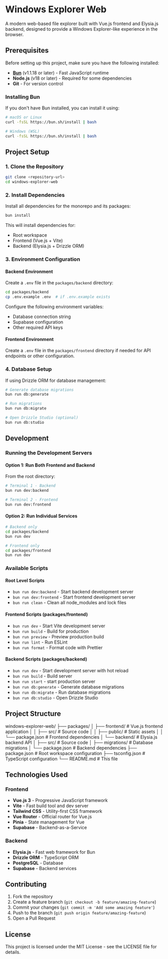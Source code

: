 # Windows Explorer Web

A modern web-based file explorer built with Vue.js frontend and Elysia.js backend, designed to provide a Windows Explorer-like experience in the browser.

## Prerequisites

Before setting up this project, make sure you have the following installed:

- **[Bun](https://bun.sh)** (v1.1.18 or later) - Fast JavaScript runtime
- **Node.js** (v18 or later) - Required for some dependencies
- **Git** - For version control

### Installing Bun

If you don't have Bun installed, you can install it using:

```bash
# macOS or Linux
curl -fsSL https://bun.sh/install | bash

# Windows (WSL)
curl -fsSL https://bun.sh/install | bash
```

## Project Setup

### 1. Clone the Repository

```bash
git clone <repository-url>
cd windows-explorer-web
```

### 2. Install Dependencies

Install all dependencies for the monorepo and its packages:

```bash
bun install
```

This will install dependencies for:

- Root workspace
- Frontend (Vue.js + Vite)
- Backend (Elysia.js + Drizzle ORM)

### 3. Environment Configuration

#### Backend Environment

Create a `.env` file in the `packages/backend` directory:

```bash
cd packages/backend
cp .env.example .env  # if .env.example exists
```

Configure the following environment variables:

- Database connection string
- Supabase configuration
- Other required API keys

#### Frontend Environment

Create a `.env` file in the `packages/frontend` directory if needed for API endpoints or other configuration.

### 4. Database Setup

If using Drizzle ORM for database management:

```bash
# Generate database migrations
bun run db:generate

# Run migrations
bun run db:migrate

# Open Drizzle Studio (optional)
bun run db:studio
```

## Development

### Running the Development Servers

#### Option 1: Run Both Frontend and Backend

From the root directory:

```bash
# Terminal 1 - Backend
bun run dev:backend

# Terminal 2 - Frontend
bun run dev:frontend
```

#### Option 2: Run Individual Services

```bash
# Backend only
cd packages/backend
bun run dev

# Frontend only
cd packages/frontend
bun run dev
```

### Available Scripts

#### Root Level Scripts

- `bun run dev:backend` - Start backend development server
- `bun run dev:frontend` - Start frontend development server
- `bun run clean` - Clean all node_modules and lock files

#### Frontend Scripts (packages/frontend)

- `bun run dev` - Start Vite development server
- `bun run build` - Build for production
- `bun run preview` - Preview production build
- `bun run lint` - Run ESLint
- `bun run format` - Format code with Prettier

#### Backend Scripts (packages/backend)

- `bun run dev` - Start development server with hot reload
- `bun run build` - Build server
- `bun run start` - start production server
- `bun run db:generate` - Generate database migrations
- `bun run db:migrate` - Run database migrations
- `bun run db:studio` - Open Drizzle Studio

## Project Structure

windows-explorer-web/
├── packages/
│ ├── frontend/ # Vue.js frontend application
│ │ ├── src/ # Source code
│ │ ├── public/ # Static assets
│ │ └── package.json # Frontend dependencies
│ └── backend/ # Elysia.js backend API
│ ├── src/ # Source code
│ ├── migrations/ # Database migrations
│ └── package.json # Backend dependencies
├── package.json # Root workspace configuration
├── tsconfig.json # TypeScript configuration
└── README.md # This file

## Technologies Used

### Frontend

- **Vue.js 3** - Progressive JavaScript framework
- **Vite** - Fast build tool and dev server
- **Tailwind CSS** - Utility-first CSS framework
- **Vue Router** - Official router for Vue.js
- **Pinia** - State management for Vue
- **Supabase** - Backend-as-a-Service

### Backend

- **Elysia.js** - Fast web framework for Bun
- **Drizzle ORM** - TypeScript ORM
- **PostgreSQL** - Database
- **Supabase** - Backend services

## Contributing

1. Fork the repository
2. Create a feature branch (`git checkout -b feature/amazing-feature`)
3. Commit your changes (`git commit -m 'Add some amazing feature'`)
4. Push to the branch (`git push origin feature/amazing-feature`)
5. Open a Pull Request

## License

This project is licensed under the MIT License - see the LICENSE file for details.
